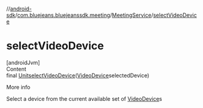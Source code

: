 //[android-sdk](../../../index.md)/[com.bluejeans.bluejeanssdk.meeting](../index.md)/[MeetingService](index.md)/[selectVideoDevice](select-video-device.md)



# selectVideoDevice  
[androidJvm]  
Content  
final [Unit](https://kotlinlang.org/api/latest/jvm/stdlib/kotlin/-unit/index.html)[selectVideoDevice](select-video-device.md)([VideoDevice](../../com.bluejeans.bluejeanssdk.selfvideo/-video-device/index.md)selectedDevice)  
  
More info  


Select a device from the current available set of [VideoDevice](../../com.bluejeans.bluejeanssdk.selfvideo/-video-device/index.md)s

  



